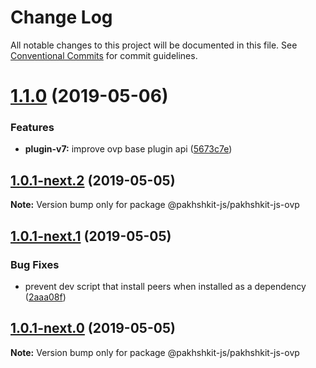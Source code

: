 # Change Log

All notable changes to this project will be documented in this file.
See [Conventional Commits](https://conventionalcommits.org) for commit guidelines.

# [1.1.0](https://github.com/kontorol/pakhshkit-js-ovp/compare/v1.0.1-next.2...v1.1.0) (2019-05-06)


### Features

* **plugin-v7:** improve ovp base plugin api ([5673c7e](https://github.com/kontorol/pakhshkit-js-ovp/commit/5673c7e))





## [1.0.1-next.2](https://github.com/kontorol/pakhshkit-js-ovp/compare/v1.0.1-next.1...v1.0.1-next.2) (2019-05-05)

**Note:** Version bump only for package @pakhshkit-js/pakhshkit-js-ovp





## [1.0.1-next.1](https://github.com/kontorol/pakhshkit-js-ovp/compare/v1.0.1-next.0...v1.0.1-next.1) (2019-05-05)


### Bug Fixes

* prevent dev script that install peers when installed as a dependency ([2aaa08f](https://github.com/kontorol/pakhshkit-js-ovp/commit/2aaa08f))





## [1.0.1-next.0](https://github.com/kontorol/pakhshkit-js-ovp/compare/v1.0.0-rc.1...v1.0.1-next.0) (2019-05-05)

**Note:** Version bump only for package @pakhshkit-js/pakhshkit-js-ovp
